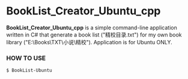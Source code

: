 BookList_Creator_Ubuntu_cpp
===========

**BookList_Creator_Ubuntu_cpp** is a simple command-line application written in C# that generate a book list ("精校目录.txt") for my own book library ("E:\Books\TXT\小说\精校").
Application is for Ubuntu ONLY.

### HOW TO USE

```bash
$ BookList-Ubuntu
```